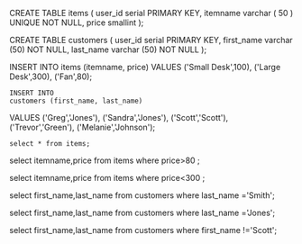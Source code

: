  <!-- data base created in pg admin, named public -->

<!-- Create a database named public and two tables : items and customers. -->
CREATE TABLE items (
	user_id serial PRIMARY KEY,
	itemname varchar ( 50 ) UNIQUE NOT NULL,
	price smallint
);

CREATE TABLE customers (
    user_id serial PRIMARY KEY,
    first_name varchar (50) NOT NULL,
    last_name varchar (50) NOT NULL
);

<!--1. Add the following new items to the public.items table -->
INSERT INTO 
    items (itemname, price)
VALUES
    ('Small Desk',100),
    ('Large Desk',300),
    ('Fan',80);

<!-- 2. Add 5 new customers to the public.customers table -->
    INSERT INTO 
    customers (first_name, last_name)
VALUES
    ('Greg','Jones'),
    ('Sandra','Jones'),
    ('Scott','Scott'),
    ('Trevor','Green'),
    ('Melanie','Johnson');

<!-- 3. Use SQL to get the following data from the database  -->
<!-- 3.1 All the items -->
    select * from items;

<!-- 3.2 All the items with a price above 80 (80 not included) -->
select itemname,price from items where price>80 ;

<!-- 3.3 All the items with a price below 300 -->
select itemname,price from items where price<300 ;

<!-- 3.4 All the customers with the last name ‘Smith’ (Will you get a result ?) -->
select first_name,last_name from customers where last_name ='Smith';    

<!-- 3.5 All the customers with the last name ‘Jones’ -->
select first_name,last_name from customers where last_name ='Jones'; 

<!-- 3.6 All the customers with a first name that is not ‘Scott’ -->
select first_name,last_name from customers where first_name !='Scott'; 





